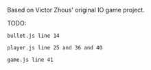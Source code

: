 Based on Victor Zhous' original IO game project.

TODO:
```
bullet.js line 14
```

```
player.js line 25 and 36 and 40
```

```
game.js line 41 
```